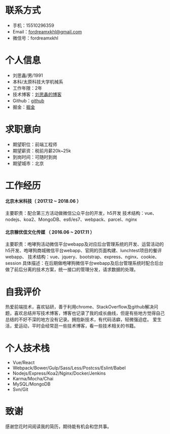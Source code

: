 # 联系方式

* 手机：15510296359
* Email：fordreamxkhl@gmail.com
* 微信号：fordreamxkhl

# 个人信息

* 刘思鑫/男/1991
* 本科/太原科技大学机械系
* 工作年限：2年
* 技术博客：[刘思鑫的博客](http://www.liusixin.cn)
* Github：[github](https://github.com/lsxlsxxslxsl)
* 掘金：[掘金](https://juejin.im/user/599d4bfc51882511264e7865)

# 求职意向
* 期望职位：前端工程师
* 期望薪资：税前月薪20k~25k
* 到岗时间：可随时到岗
* 期望城市：北京

# 工作经历

#### 北京木米科技（ 2017.12 ~ 2018.06 ）
主要职责：配合第三方活动做微信公众平台的开发，h5开发
技术结构：vue、nodejs、koa2、MongoDB、es6/es7、webpack、parcel、nginx

#### 北京稼优佳文化传媒 （ 2016.06 ~ 2017.11 ）
主要职责：咆哮狗活动微信平台webapp及对应后台管理系统的开发、运营活动的h5开发、咆哮狗商城微信平台webapp、官网的页面构建、lunchtest项目的餐评webapp、
技术结构：vue、jquery、bootstrap、express、nginx、cookie、session
具体描述：在后期做咆哮狗微信平台webapp及后台管理系统时配合后台做了前后分离的技术方案，统一接口的管理分发，请求数据的处理。

# 自我评价
热爱前端技术，喜欢钻研，善于利用chrome、StackOverflow及github解决问题，喜欢总结并写技术博客，博客也记录了我的成长曲线，但是有些地方觉得自己总结的不好不深的地方没有记录。拥抱新技术，有代码洁癖，轻微强迫症。
爱生活，爱运动，平时会经常逛一些技术博客，看一些技术相关的书籍。

# 个人技术栈
- Vue/React
- Webpack/Bower/Gulp/Sass/Less/Postcss/Eslint/Babel
- Nodejs/Express/Koa2/Nginx/Docker/Jenkins
- Karma/Mocha/Chai
- MySQL/MongoDB
- Svn/Git
      
# 致谢
感谢您花时间阅读我的简历，期待能有机会和您共事。
      
